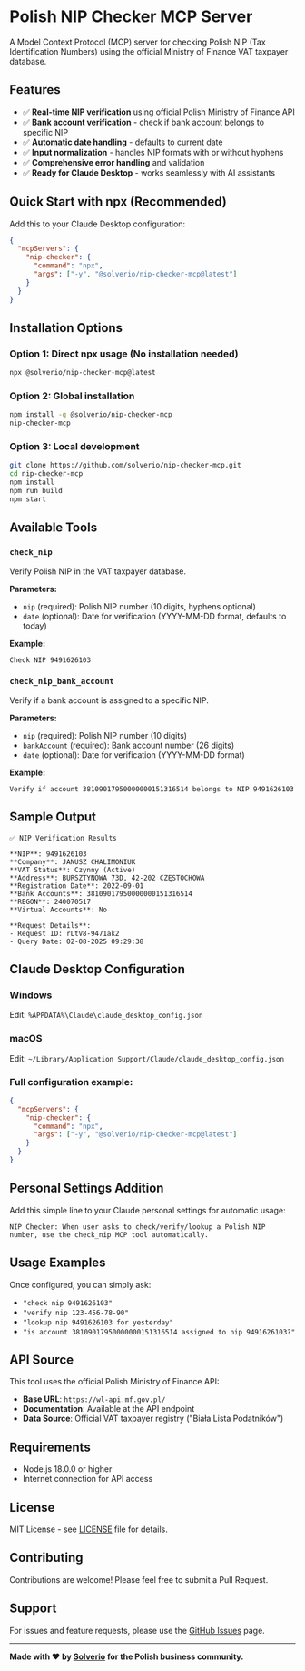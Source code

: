 # Polish NIP Checker MCP Server

A Model Context Protocol (MCP) server for checking Polish NIP (Tax Identification Numbers) using the official Ministry of Finance VAT taxpayer database.

## Features

- ✅ **Real-time NIP verification** using official Polish Ministry of Finance API
- ✅ **Bank account verification** - check if bank account belongs to specific NIP
- ✅ **Automatic date handling** - defaults to current date
- ✅ **Input normalization** - handles NIP formats with or without hyphens
- ✅ **Comprehensive error handling** and validation
- ✅ **Ready for Claude Desktop** - works seamlessly with AI assistants

## Quick Start with npx (Recommended)

Add this to your Claude Desktop configuration:

```json
{
  "mcpServers": {
    "nip-checker": {
      "command": "npx",
      "args": ["-y", "@solverio/nip-checker-mcp@latest"]
    }
  }
}
```

## Installation Options

### Option 1: Direct npx usage (No installation needed)
```bash
npx @solverio/nip-checker-mcp@latest
```

### Option 2: Global installation
```bash
npm install -g @solverio/nip-checker-mcp
nip-checker-mcp
```

### Option 3: Local development
```bash
git clone https://github.com/solverio/nip-checker-mcp.git
cd nip-checker-mcp
npm install
npm run build
npm start
```

## Available Tools

### `check_nip`
Verify Polish NIP in the VAT taxpayer database.

**Parameters:**
- `nip` (required): Polish NIP number (10 digits, hyphens optional)
- `date` (optional): Date for verification (YYYY-MM-DD format, defaults to today)

**Example:**
```
Check NIP 9491626103
```

### `check_nip_bank_account`
Verify if a bank account is assigned to a specific NIP.

**Parameters:**
- `nip` (required): Polish NIP number (10 digits)
- `bankAccount` (required): Bank account number (26 digits)
- `date` (optional): Date for verification (YYYY-MM-DD format)

**Example:**
```
Verify if account 38109017950000000151316514 belongs to NIP 9491626103
```

## Sample Output

```
✅ NIP Verification Results

**NIP**: 9491626103
**Company**: JANUSZ CHALIMONIUK
**VAT Status**: Czynny (Active)
**Address**: BURSZTYNOWA 73D, 42-202 CZĘSTOCHOWA
**Registration Date**: 2022-09-01
**Bank Accounts**: 38109017950000000151316514
**REGON**: 240070517
**Virtual Accounts**: No

**Request Details**:
- Request ID: rLtV8-9471ak2
- Query Date: 02-08-2025 09:29:38
```

## Claude Desktop Configuration

### Windows
Edit: `%APPDATA%\Claude\claude_desktop_config.json`

### macOS
Edit: `~/Library/Application Support/Claude/claude_desktop_config.json`

### Full configuration example:
```json
{
  "mcpServers": {
    "nip-checker": {
      "command": "npx",
      "args": ["-y", "@solverio/nip-checker-mcp@latest"]
    }
  }
}
```

## Personal Settings Addition

Add this simple line to your Claude personal settings for automatic usage:

```
NIP Checker: When user asks to check/verify/lookup a Polish NIP number, use the check_nip MCP tool automatically.
```

## Usage Examples

Once configured, you can simply ask:

- `"check nip 9491626103"`
- `"verify nip 123-456-78-90"`
- `"lookup nip 9491626103 for yesterday"`
- `"is account 38109017950000000151316514 assigned to nip 9491626103?"`

## API Source

This tool uses the official Polish Ministry of Finance API:
- **Base URL**: `https://wl-api.mf.gov.pl/`
- **Documentation**: Available at the API endpoint
- **Data Source**: Official VAT taxpayer registry ("Biała Lista Podatników")

## Requirements

- Node.js 18.0.0 or higher
- Internet connection for API access

## License

MIT License - see [LICENSE](LICENSE) file for details.

## Contributing

Contributions are welcome! Please feel free to submit a Pull Request.

## Support

For issues and feature requests, please use the [GitHub Issues](https://github.com/solverio/nip-checker-mcp/issues) page.

---

**Made with ❤️ by [Solverio](https://solverio.pl/) for the Polish business community.**